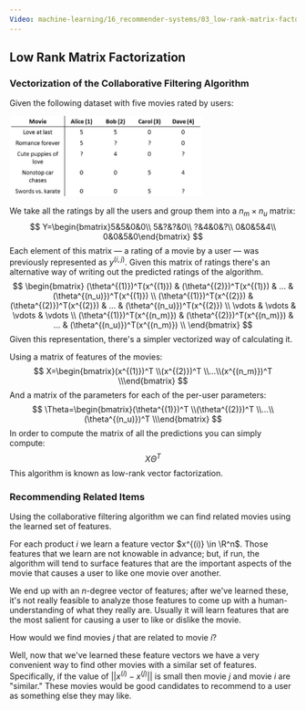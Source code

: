 ```yaml
---
Video: machine-learning/16_recommender-systems/03_low-rank-matrix-factorization/01_vectorization-low-rank-matrix-factorization.mp4
---
```


## Low Rank Matrix Factorization

### Vectorization of the Collaborative Filtering Algorithm

Given the following dataset with five movies rated by users:

<img src="05-vectorization-low-rank-matrix-factorization.assets/image-20210715111530362.png" alt="image-20210715111530362" style="zoom:33%;" />

We take all the ratings by all the users and group them into a $n_m \times n_u$ matrix:
$$
Y=\begin{bmatrix}5&5&0&0\\ 5&?&?&0\\ ?&4&0&?\\ 0&0&5&4\\ 0&0&5&0\end{bmatrix}
$$
Each element of this matrix — a rating of a movie by a user — was previously represented as $y^{(i,j)}$. Given this matrix of ratings there's an alternative way of writing out the predicted ratings of the algorithm.  
$$
\begin{bmatrix}
(\theta^{(1)})^T(x^{(1)}) & (\theta^{(2)})^T(x^{(1)}) & ... & (\theta^{(n_u)})^T(x^{(1)}) \\
(\theta^{(1)})^T(x^{(2)}) & (\theta^{(2)})^T(x^{(2)}) & ... & (\theta^{(n_u)})^T(x^{(2)}) \\
\vdots & \vdots & \vdots & \vdots \\
(\theta^{(1)})^T(x^{(n_m)}) & (\theta^{(2)})^T(x^{(n_m)}) & ... & (\theta^{(n_u)})^T(x^{(n_m)}) \\
\end{bmatrix}
$$
Given this representation, there's a simpler vectorized way of calculating it.

Using a matrix of features of the movies:
$$
X=\begin{bmatrix}(x^{(1)})^T \\(x^{(2)})^T \\...\\(x^{(n_m)})^T \\\end{bmatrix}
$$
And a matrix of the parameters for each of the per-user parameters:
$$
\Theta=\begin{bmatrix}(\theta^{(1)})^T \\(\theta^{(2)})^T \\...\\(\theta^{(n_u)})^T \\\end{bmatrix}
$$
In order to compute the matrix of all the predictions you can simply compute:
$$
X \Theta ^T
$$
This algorithm is known as low-rank vector factorization.

### Recommending Related Items

Using the collaborative filtering algorithm we can find related movies using the learned set of features.

For each product $i$ we learn a feature vector $x^{(i)} \in \R^n$.  Those features that we learn are not knowable in advance; but, if run, the algorithm will tend to surface features that are the important aspects of the movie that causes a user to like one movie over another.

We end up with an $n$-degree vector of features; after we've learned these, it's not really feasible to analyze those features to come up with a human-understanding of what they really are.  Usually it will learn features that are the most salient for causing a user to like or dislike the movie.

How would we find movies $j$ that are related to movie $i$?

Well, now that we've learned these feature vectors we have a very convenient way to find other movies with a similar set of features.  Specifically, if the value of $||x^{(i)}-x^{(j)}||$ is small then movie $j$ and movie $i$ are "similar."  These movies would be good candidates to recommend to a user as something else they may like.
